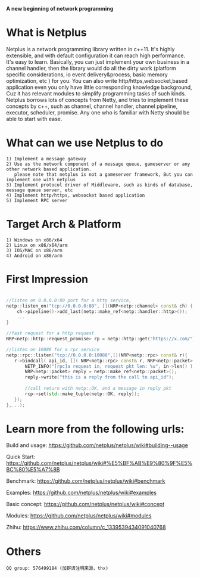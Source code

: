 **A new beginning of network programming**

# What is Netplus

Netplus is a network programming library written in c++11. It's highly extensible, and with default configuration it can reach high performance.
It's easy to learn. Basically, you can just implement your own business in a channel handler, then the library would do all the dirty work (platform specific considerations, io event delivery&process, basic memory optimization, etc ) for you.
You can also write http/https,websocket,based application even you only have little corresponding knowledge background, Cuz it has relevant modules to simplify programming tasks of such kinds.
Netplus borrows lots of concepts from Netty, and tries to implement these concepts by c++, such as channel, channel handler, channel pipeline, executor, scheduler, promise. Any one who is familiar with Netty should be able to start with ease. 

# What can we use Netplus to do
    1) Implement a message gateway
    2) Use as the network component of a message queue, gameserver or any other network based application.
       please note that netplus is not a gameserver framework, But you can implement one with netplus
    3) Implement protocol driver of Middleware, such as kinds of database, message queue server, etc
    4) Implement http/https, websocket based application
    5) Implement RPC server

# Target Arch & Platform
    1) Windows on x86/x64
    2) Linux on x86/x64/arm
    3) IOS/MAC on x86/arm
    4) Android on x86/arm
    
    
# First Impression

```CPP

//listen on 0.0.0.0:80 port for a http service, 
netp::listen_on("tcp://0.0.0.0:80", [](NRP<netp::channel> const& ch) {
    ch->pipeline()->add_last(netp::make_ref<netp::handler::http>());
    ...
}

//fast request for a http request
NRP<netp::http::request_promise> rp = netp::http::get("https://x.com/");

//listen on 10088 for a rpc service
netp::rpc::listen("tcp://0.0.0.0:10088",[](NRP<netp::rpc> const& r){
   r->bindcall( api_id, []( NRP<netp::rpc> const& r, NRP<netp::packet> cosnt& in, NRP<netp::rpc_call_promise> const& rcp ) {
       NETP_INFO("[rpc]a request in, request pkt len: %u", in->len() );
       NRP<netp::packet> reply = netp::make_ref<netp::packet>();
       reply->write("this is a reply from the call to api_id");
       
       //call return with netp::OK, and a message in reply pkt
       rcp->set(std::make_tuple(netp::OK, reply));
   });
},...);

```

# Learn more from the following urls:

Build and usage: <https://github.com/netplus/netplus/wiki#building--usage>

Quick Start: <https://github.com/netplus/netplus/wiki#%E5%BF%AB%E9%80%9F%E5%BC%80%E5%A7%8B>

Benchmark: <https://github.com/netplus/netplus/wiki#benchmark>

Examples: <https://github.com/netplus/netplus/wiki#examples>

Basic concept: <https://github.com/netplus/netplus/wiki#concept>

Modules: <https://github.com/netplus/netplus/wiki#modules>

Zhihu: https://www.zhihu.com/column/c_1339539434091040768

	
# Others

	QQ group: 576499184 (加群请注明来源，thx)

